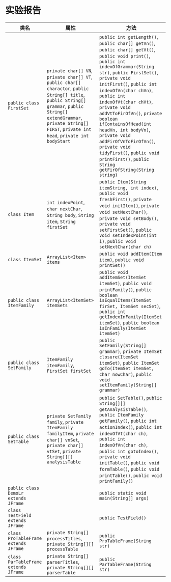 # 实验报告

类名|属性|方法
--|---|--
`public class FirstSet`|`private char[] VN`, `private char[] VT`, `public char[] charactor`, `public String[] title`, `public String[] grammar`, `public String[] extendGrammar`, `private String[] FIRST`, `private int head`, `private int bodyStart`|`public int getLength()`, `public char[] getVn()`, `public char[] getVt()`, `public void print()`, `public int indexOfGrammar(String str)`, `public FirstSet()`, `private void initFirst()`, `public int indexOfVn(char chVn)`, `public int indexOfVt(char chVt)`, `private void addVtToFirOfVn()`, `private boolean ifContainsOfHead(int headVn, int bodyVn)`, `private void addFirOfVnToFirOfVn()`, `private void tidyFirst()`, `public void printFirst()`, `public String getFirOfString(String string)`
`class Item`|`int indexPoint`, `char nextChar`, `String body`, `String item`, `String firstSet`|`public Item(String itemString, int index)`, `public void freshFirst()`, `private void initItem()`, `private void setNextChar()`, `private void setBody()`, `private void setFirstSet()`, `public void setIndexPoint(int i)`, `public void setNextChar(char ch)`
`class ItemSet`|`ArrayList<Item> items`|`public void addItem(Item item)`, `public void printSet()`
`public class ItemFamily`|`ArrayList<ItemSet> itemSets`|`public void addItemSet(ItemSet itemSet)`, `public void printFamily()`, `public boolean isEqualItems(ItemSet firSet, ItemSet secSet)`, `public int getIndexInFamily(ItemSet itemSet)`, `public boolean isInFamily(ItemSet itemSet)`
`public class SetFamily`|`ItemFamily itemFamily`, `FirstSet firstSet`|`public SetFamily(String[] grammar)`, `private ItemSet closure(ItemSet itemSet)`, `public ItemSet goTo(ItemSet itemSet, char nowChar)`, `public void setItemFamily(String[] grammar)`
`public class SetTable`|`private SetFamily family`, `private ItemFamily familyItem`, `private char[] vnSet`, `private char[] vtSet`, `private String[][] analysisTable`|`public SetTable()`, `public String[][] getAnalysisTable()`, `public ItemFamily getFamily()`, `public int actionIndex()`, `public int indexOfVt(char ch)`, `public int indexOfVn(char ch)`, `public int gotoIndex()`, `private void initTable()`, `public void formTable()`, `public void printTable()`, `public void printFamily()`
`public class DemoLr extends JFrame`||`public static void main(String[] args)`
`class TestField extends JFrame`||`public TestField()`
`class ProTableFrame extends JFrame`|`private String[] processTitles`, `private String[][] processTable`|`public ProTableFrame(String str)`
`class ParTableFrame extends JFrame`|`private String[] parserTitles`, `private String[][] parserTable`|`public ParTableFrame(String str)`